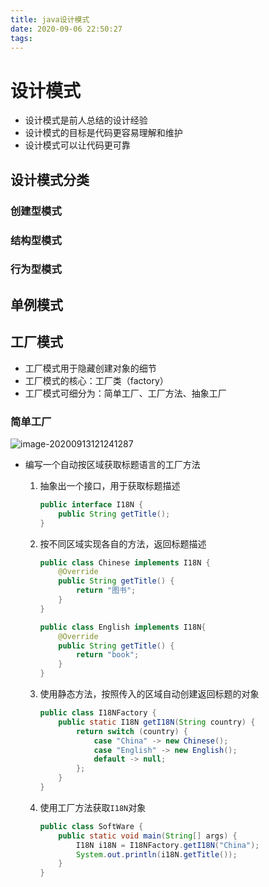 ```yaml
---
title: java设计模式
date: 2020-09-06 22:50:27
tags:
---
```


# 设计模式

* 设计模式是前人总结的设计经验
* 设计模式的目标是代码更容易理解和维护
* 设计模式可以让代码更可靠

## 设计模式分类

### 创建型模式



### 结构型模式

### 行为型模式



## 单例模式

## 工厂模式

* 工厂模式用于隐藏创建对象的细节
* 工厂模式的核心：工厂类（factory）
* 工厂模式可细分为：简单工厂、工厂方法、抽象工厂

### 简单工厂

![image-20200913121241287](https://cdn.jsdelivr.net/gh/xianglin2020/gallery@master/202009/121241.png)

* 编写一个自动按区域获取标题语言的工厂方法

  1. 抽象出一个接口，用于获取标题描述

     ```java
     public interface I18N {
         public String getTitle();
     }
     ```

  2. 按不同区域实现各自的方法，返回标题描述

     ```java
     public class Chinese implements I18N {
         @Override
         public String getTitle() {
             return "图书";
         }
     }
     
     public class English implements I18N{
         @Override
         public String getTitle() {
             return "book";
         }
     }
     ```

  3. 使用静态方法，按照传入的区域自动创建返回标题的对象

     ```java
     public class I18NFactory {
         public static I18N getI18N(String country) {
             return switch (country) {
                 case "China" -> new Chinese();
                 case "English" -> new English();
                 default -> null;
             };
         }
     }
     ```

  4. 使用工厂方法获取`I18N`对象

     ```java
     public class SoftWare {
         public static void main(String[] args) {
             I18N i18N = I18NFactory.getI18N("China");
             System.out.println(i18N.getTitle());
         }
     }
     ```

     